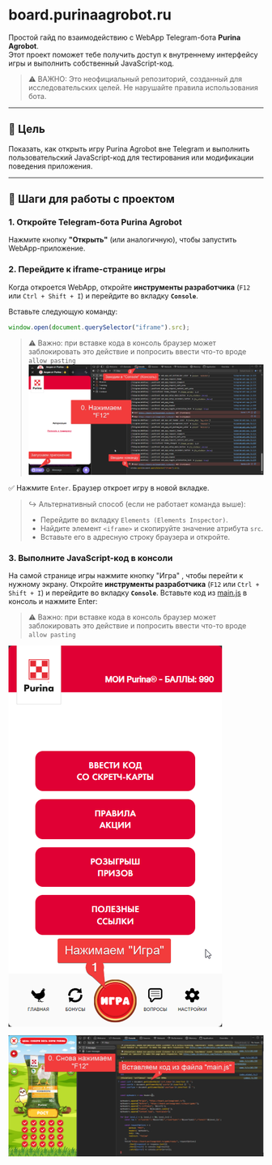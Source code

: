 # board.purinaagrobot.ru

Простой гайд по взаимодействию с WebApp Telegram-бота **Purina Agrobot**.  
Этот проект поможет тебе получить доступ к внутреннему интерфейсу игры и выполнить собственный JavaScript-код.

> ⚠️ ВАЖНО: Это неофициальный репозиторий, созданный для исследовательских целей. Не нарушайте правила использования бота.

---

## 🎯 Цель

Показать, как открыть игру Purina Agrobot вне Telegram и выполнить пользовательский JavaScript-код для тестирования или модификации поведения приложения.

---

## 🔧 Шаги для работы с проектом

### 1. Откройте Telegram-бота Purina Agrobot

Нажмите кнопку **"Открыть"** (или аналогичную), чтобы запустить WebApp-приложение.

### 2. Перейдите к iframe-странице игры

Когда откроется WebApp, откройте **инструменты разработчика** (`F12` или `Ctrl + Shift + I`) и перейдите во вкладку **`Console`**.

Вставьте следующую команду:

```javascript
window.open(document.querySelector("iframe").src);
```

>⚠️ Важно: при вставке кода в консоль браузер может заблокировать это действие и попросить ввести что-то вроде `allow pasting`
![Иллюстрация к проекту](https://github.com/Oreshec/board.purinaagrobot.ru/blob/main/.readme/1.png)

✅ Нажмите `Enter`. Браузер откроет игру в новой вкладке.

> ↪ Альтернативный способ (если не работает команда выше):
>
> * Перейдите во вкладку `Elements (Elements Inspector)`.
> * Найдите элемент `<iframe>` и скопируйте значение атрибута `src`.
> * Вставьте его в адресную строку браузера и откройте.

### 3. Выполните JavaScript-код в консоли

На самой странице игры нажмите кнопку "Игра" , чтобы перейти к нужному экрану.
Откройте **инструменты разработчика** (`F12` или `Ctrl + Shift + I`) и перейдите во вкладку **`Console`**.
Вставьте код из [main.js](https://github.com/Oreshec/board.purinaagrobot.ru/blob/main/main.js) в консоль и нажмите Enter:

> ⚠️ Важно: при вставке кода в консоль браузер может заблокировать это действие и попросить ввести что-то вроде `allow pasting`

![Иллюстрация к проекту](https://github.com/Oreshec/board.purinaagrobot.ru/blob/main/.readme/2.png)

![Иллюстрация к проекту](https://github.com/Oreshec/board.purinaagrobot.ru/blob/main/.readme/3.png)
